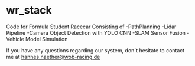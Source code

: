 # wr_stack
Code for Formula Student Racecar
Consisting of 
  -PathPlanning
  -Lidar Pipeline
  -Camera Object Detection with YOLO CNN
  -SLAM Sensor Fusion
  -Vehicle Model Simulation

If you have any questions regarding our system, don´t hesitate to contact me at hannes.naether@wob-racing.de
